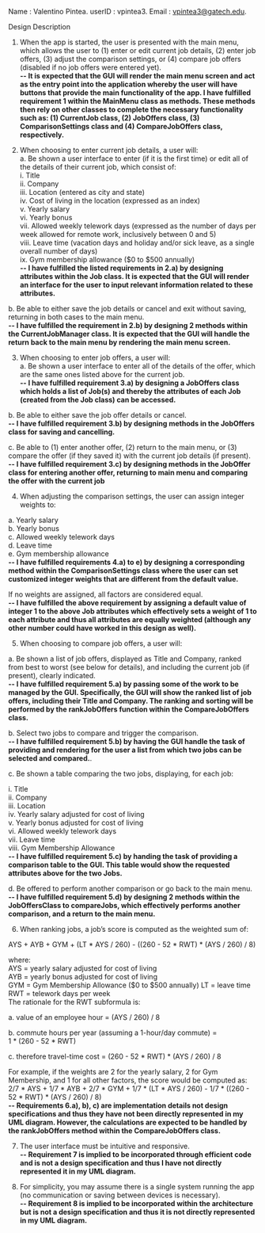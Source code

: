 Name : Valentino Pintea. 
userID : vpintea3. 
Email : vpintea3@gatech.edu. 

Design Description

1. When the app is started, the user is presented with the main menu, which allows the user to (1) enter or edit current job details, (2) enter job offers, (3) adjust the comparison settings, or (4) compare job offers (disabled if no job offers were entered yet).  
**-- It is expected that the GUI will render the main menu screen and act as the entry point into the application whereby the user will have buttons that provide the main functionality of the app. I have fulfilled requirement 1 within the MainMenu class as methods. These methods then rely on other classes to complete the necessary functionality such as: (1) CurrentJob class, (2) JobOffers class, (3) ComparisonSettings class and (4) CompareJobOffers class, respectively.**

2. When choosing to enter current job details, a user will:  
a. Be shown a user interface to enter (if it is the first time) or edit all of the details of their current job, which consist of:  
i. Title  
ii. Company  
iii. Location (entered as city and state)  
iv. Cost of living in the location (expressed as an index)  
v. Yearly salary  
vi. Yearly bonus  
vii. Allowed weekly telework days (expressed as the number of days per week allowed for remote work, inclusively between 0 and 5)  
viii. Leave time (vacation days and holiday and/or sick leave, as a single overall number of days)  
ix. Gym membership allowance ($0 to $500 annually)   
**-- I have fulfilled the listed requirements in 2.a) by designing attributes within the Job class. It is expected that the GUI will render an interface for the user to input relevant information related to these attributes.**  

b. Be able to either save the job details or cancel and exit without saving, returning in both cases to the main menu.  
**-- I have fulfilled the requirement in 2.b) by designing 2 methods within the CurrentJobManager class. It is expected that the GUI will handle the return back to the main menu by rendering the main menu screen.**
				
3. When choosing to enter job offers, a user will:	
a. Be shown a user interface to enter all of the details of the offer, which are the same ones listed above for the current job.  
**-- I have fulfilled requirement 3.a) by designing a JobOffers class which holds a list of Job(s) and thereby the attributes of each Job (created from the Job class) can be accessed.**

b. Be able to either save the job offer details or cancel.  
**-- I have fulfilled requirement 3.b) by designing methods in the JobOffers class for saving and cancelling.**
 									
c. Be able to (1) enter another offer, (2) return to the main menu, or (3) compare the offer (if they saved it) with the current job details (if present).  
**-- I have fulfilled requirement 3.c) by designing methods in the JobOffer class for entering another offer, returning to main menu and comparing the offer with the current job**
 									
4. When adjusting the comparison settings, the user can assign integer weights to:  
 								
a. Yearly salary  
b. Yearly bonus  
c. Allowed weekly telework days  
d. Leave time  
e. Gym membership allowance  
**-- I have fulfilled requirements 4.a) to e) by designing a corresponding method within the ComparisonSettings class where the user can set customized integer weights that are different from the default value.**  

If no weights are assigned, all factors are considered equal.  
**-- I have fulfilled the above requirement by assigning a default value of integer 1 to the above Job attributes which effectively sets a weight of 1 to each attribute and thus all attributes are equally weighted (although any other number could have worked in this design as well).**  
 							
5. When choosing to compare job offers, a user will:  
 								
a. Be shown a list of job offers, displayed as Title and Company, ranked from best to worst (see below for details), and including the current job (if present), clearly indicated.  
**-- I have fulfilled requirement 5.a) by passing some of the work to be managed by the GUI. Specifically, the GUI will show the ranked list of job offers, including their Title and Company. The ranking and sorting will be performed by the rankJobOffers function within the CompareJobOffers class.**
 									
b. Select two jobs to compare and trigger the comparison.  
**-- I have fulfilled requirement 5.b) by having the GUI handle the task of providing and rendering for the user a list from which two jobs can be selected and compared.**. 
 									
c. Be shown a table comparing the two jobs, displaying, for each job:  
 										
i. Title  
ii. Company  
iii. Location  
iv. Yearly salary adjusted for cost of living  
v. Yearly bonus adjusted for cost of living  
vi. Allowed weekly telework days  
vii. Leave time  
viii. Gym Membership Allowance  
**-- I have fulfilled requirement 5.c) by handing the task of providing a comparison table to the GUI. This table would show the requested attributes above for the two Jobs.**  

d. Be offered to perform another comparison or go back to the main menu.  
**-- I have fulfilled requirement 5.d) by designing 2 methods within the JobOffersClass to compareJobs, which effectively performs another comparison,  and a return to the main menu.** 
 									
6. When ranking jobs, a job’s score is computed as the weighted sum of:  
 								
AYS + AYB + GYM + (LT * AYS / 260) - ((260 - 52 * RWT) * (AYS / 260) / 8)  
 								
where:  
 AYS = yearly salary adjusted for cost of living  
 AYB = yearly bonus adjusted for cost of living  
 GYM = Gym Membership Allowance ($0 to $500 annually) LT = leave time  
 RWT = telework days per week  
 The rationale for the RWT subformula is:  
 								
a. value of an employee hour = (AYS / 260) / 8  
 									
b. commute hours per year (assuming a 1-hour/day commute) =  
1 * (260 - 52 * RWT)  
 									
c. therefore travel-time cost = (260 - 52 * RWT) * (AYS / 260) / 8   
 									
For example, if the weights are 2 for the yearly salary, 2 for Gym Membership, and 1 for all other factors, the score would be computed as:  
2/7 * AYS + 1/7 * AYB + 2/7 * GYM + 1/7 * (LT * AYS / 260) - 1/7 * ((260 - 52 * RWT) * (AYS / 260) / 8)  
**-- Requirements 6.a), b), c) are implementation details not design specifications and thus they have not been directly represented in my UML diagram. However, the calculations are expected to be handled by the rankJobOffers method within the CompareJobOffers class.**  

7. The user interface must be intuitive and responsive.  
**-- Requirement 7 is implied to be incorporated through efficient code and is not a design specification and thus I have not directly represented it in my UML diagram.**   
 							
8. For simplicity, you may assume there is a single system running the app (no communication or saving between devices is necessary).  
**-- Requirement 8 is implied to be incorporated within the architecture but is not a design specification and thus it is not directly represented in my UML diagram.**
 							
